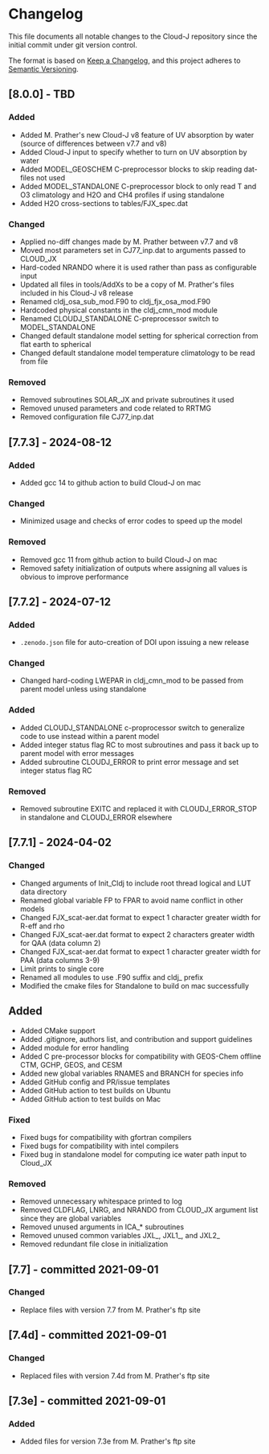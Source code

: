 # Changelog

This file documents all notable changes to the Cloud-J repository since the initial commit under git version control.

The format is based on [Keep a Changelog](https://keepachangelog.com/en/1.0.0/), and this project adheres to [Semantic Versioning](https://semver.org/spec/v2.0.0.html).

## [8.0.0] - TBD
### Added
- Added M. Prather's new Cloud-J v8 feature of UV absorption by water (source of differences between v7.7 and v8)
- Added Cloud-J input to specify whether to turn on UV absorption by water
- Added MODEL_GEOSCHEM C-preprocessor blocks to skip reading dat-files not used
- Added MODEL_STANDALONE C-preprocessor block to only read T and O3 climatology and H2O and CH4 profiles if using standalone
- Added H2O cross-sections to tables/FJX_spec.dat

### Changed
- Applied no-diff changes made by M. Prather between v7.7 and v8
- Moved most parameters set in CJ77_inp.dat to arguments passed to CLOUD_JX
- Hard-coded NRANDO where it is used rather than pass as configurable input
- Updated all files in tools/AddXs to be a copy of M. Prather's files included in his Cloud-J v8 release
- Renamed cldj_osa_sub_mod.F90 to cldj_fjx_osa_mod.F90
- Hardcoded physical constants in the cldj_cmn_mod module
- Renamed CLOUDJ_STANDALONE C-preprocessor switch to MODEL_STANDALONE
- Changed default standalone model setting for spherical correction from flat earth to spherical
- Changed default standalone model temperature climatology to be read from file

### Removed
- Removed subroutines SOLAR_JX and private subroutines it used
- Removed unused parameters and code related to RRTMG
- Removed configuration file CJ77_inp.dat

## [7.7.3] - 2024-08-12
### Added
- Added gcc 14 to github action to build Cloud-J on mac

### Changed
- Minimized usage and checks of error codes to speed up the model

### Removed
- Removed gcc 11 from github action to build Cloud-J on mac
- Removed safety initialization of outputs where assigning all values is obvious to improve performance

## [7.7.2] - 2024-07-12
### Added
- `.zenodo.json` file for auto-creation of DOI upon issuing a new release

### Changed
- Changed hard-coding LWEPAR in cldj_cmn_mod to be passed from parent model unless using standalone

### Added
- Added CLOUDJ_STANDALONE c-proprocessor switch to generalize code to use instead within a parent model
- Added integer status flag RC to most subroutines and pass it back up to parent model with error messages
- Added subroutine CLOUDJ_ERROR to print error message and set integer status flag RC

### Removed
- Removed subroutine EXITC and replaced it with CLOUDJ_ERROR_STOP in standalone and CLOUDJ_ERROR elsewhere

## [7.7.1] - 2024-04-02
### Changed
- Changed arguments of Init_Cldj to include root thread logical and LUT data directory
- Renamed global variable FP to FPAR to avoid name conflict in other models
- Changed FJX_scat-aer.dat format to expect 1 character greater width for R-eff and rho
- Changed FJX_scat-aer.dat format to expect 2 characters greater width for QAA (data column 2)
- Changed FJX_scat-aer.dat format to expect 1 character greater width for PAA (data columns 3-9)
- Limit prints to single core
- Renamed all modules to use .F90 suffix and cldj_ prefix
- Modified the cmake files for Standalone to build on mac successfully

## Added
- Added CMake support
- Added .gitignore, authors list, and contribution and support guidelines
- Added module for error handling
- Added C pre-processor blocks for compatibility with GEOS-Chem offline CTM, GCHP, GEOS, and CESM
- Added new global variables RNAMES and BRANCH for species info
- Added GitHub config and PR/issue templates
- Added GitHub action to test builds on Ubuntu
- Added GitHub action to test builds on Mac

### Fixed
- Fixed bugs for compatibility with gfortran compilers
- Fixed bugs for compatibility with intel compilers
- Fixed bug in standalone model for computing ice water path input to Cloud_JX

### Removed
- Removed unnecessary whitespace printed to log
- Removed CLDFLAG, LNRG, and NRANDO from CLOUD_JX argument list since they are global variables
- Removed unused arguments in ICA_* subroutines
- Removed unused common variables JXL_, JXL1_, and JXL2_
- Removed redundant file close in initialization

## [7.7]  - committed 2021-09-01
### Changed
- Replace files with version 7.7 from M. Prather's ftp site

## [7.4d] - committed 2021-09-01
### Changed
- Replaced files with version 7.4d from M. Prather's ftp site

## [7.3e] - committed 2021-09-01
### Added
- Added files for version 7.3e from M. Prather's ftp site
